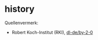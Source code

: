 # history

Quellenvermerk:

- Robert Koch-Institut (RKI), [dl-de/by-2-0](https://www.govdata.de/dl-de/by-2-0)
